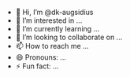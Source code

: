 - 👋 Hi, I’m @dk-augsidius
- 👀 I’m interested in ...
- 🌱 I’m currently learning ...
- 💞️ I’m looking to collaborate on ...
- 📫 How to reach me ...
- 😄 Pronouns: ...
- ⚡ Fun fact: ...

<!---
dk-augsidius/dk-augsidius is a ✨ special ✨ repository because its `README.md` (this file) appears on your GitHub profile.
You can click the Preview link to take a look at your changes.
--->
